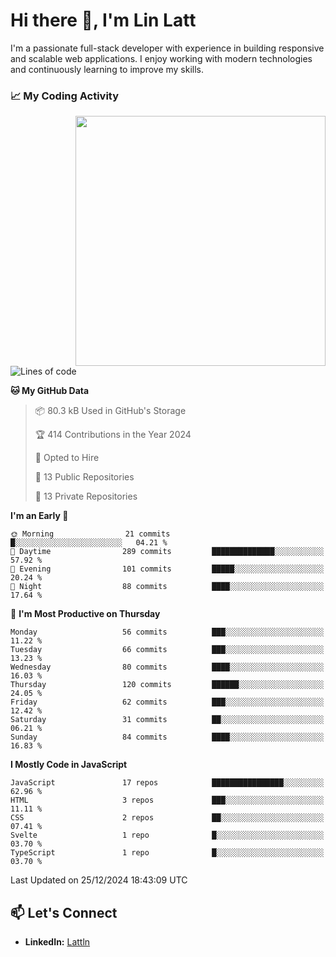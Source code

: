 # Hi there 👋, I'm Lin Latt

I'm a passionate full-stack developer with experience in building responsive and scalable web applications. I enjoy working with modern technologies and continuously learning to improve my skills.

### 📈 My Coding Activity 
<img src="https://github.com/user-attachments/assets/6cec4854-3eec-4600-9120-9be1d3cb2bfe"  width="400px" align="right">

<!--START_SECTION:waka-->
![Lines of code](https://img.shields.io/badge/From%20Hello%20World%20I%27ve%20Written-298.2%20thousand%20lines%20of%20code-blue)

**🐱 My GitHub Data** 

> 📦 80.3 kB Used in GitHub's Storage 
 > 
> 🏆 414 Contributions in the Year 2024
 > 
> 💼 Opted to Hire
 > 
> 📜 13 Public Repositories 
 > 
> 🔑 13 Private Repositories 
 > 
**I'm an Early 🐤** 

```text
🌞 Morning                21 commits          █░░░░░░░░░░░░░░░░░░░░░░░░   04.21 % 
🌆 Daytime                289 commits         ██████████████░░░░░░░░░░░   57.92 % 
🌃 Evening                101 commits         █████░░░░░░░░░░░░░░░░░░░░   20.24 % 
🌙 Night                  88 commits          ████░░░░░░░░░░░░░░░░░░░░░   17.64 % 
```
📅 **I'm Most Productive on Thursday** 

```text
Monday                   56 commits          ███░░░░░░░░░░░░░░░░░░░░░░   11.22 % 
Tuesday                  66 commits          ███░░░░░░░░░░░░░░░░░░░░░░   13.23 % 
Wednesday                80 commits          ████░░░░░░░░░░░░░░░░░░░░░   16.03 % 
Thursday                 120 commits         ██████░░░░░░░░░░░░░░░░░░░   24.05 % 
Friday                   62 commits          ███░░░░░░░░░░░░░░░░░░░░░░   12.42 % 
Saturday                 31 commits          ██░░░░░░░░░░░░░░░░░░░░░░░   06.21 % 
Sunday                   84 commits          ████░░░░░░░░░░░░░░░░░░░░░   16.83 % 
```


**I Mostly Code in JavaScript** 

```text
JavaScript               17 repos            ████████████████░░░░░░░░░   62.96 % 
HTML                     3 repos             ███░░░░░░░░░░░░░░░░░░░░░░   11.11 % 
CSS                      2 repos             ██░░░░░░░░░░░░░░░░░░░░░░░   07.41 % 
Svelte                   1 repo              █░░░░░░░░░░░░░░░░░░░░░░░░   03.70 % 
TypeScript               1 repo              █░░░░░░░░░░░░░░░░░░░░░░░░   03.70 % 
```




 Last Updated on 25/12/2024 18:43:09 UTC
<!--END_SECTION:waka-->

## 📫 Let's Connect

- **LinkedIn:** [Lattln](https://linkedin.com/in/lin-latt)
<!-- - **Portfolio:** [Your Portfolio](https://yourportfolio.com) -->
